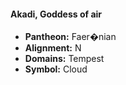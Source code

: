 #### Akadi, Goddess of air
- **Pantheon:** Faer�nian
- **Alignment:** N
- **Domains:** Tempest
- **Symbol:** Cloud